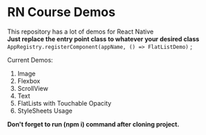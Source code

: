 # RN Course Demos

This repository has a lot of demos for React Native  
__Just replace the entry point class to whatever your desired class__ `AppRegistry.registerComponent(appName, () => FlatListDemo)` ;

Current Demos:
1. Image
2. Flexbox
3. ScrollView
4. Text
5. FlatLists with Touchable Opacity
6. StyleSheets Usage

__Don't forget to run (npm i) command after cloning project.__
